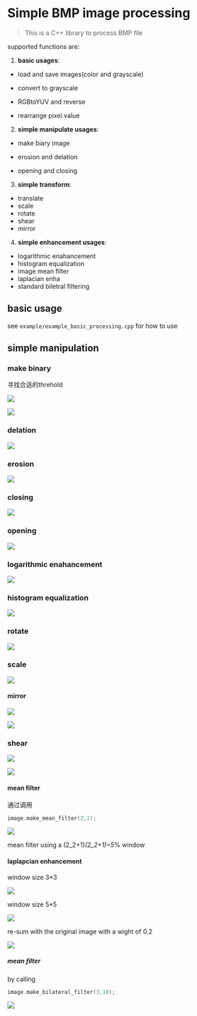 # Simple BMP image processing

> This is a C++ library to process BMP file

supported functions are:

1. **basic usages**:

  - load and save images(color and grayscale)

  - convert to grayscale

  - RGBtoYUV and reverse

  - rearrange pixel value

2. **simple manipulate usages**:

  - make biary image

  - erosion and delation

  - opening and closing

3. **simple transform**:

  - translate
  - scale
  - rotate
  - shear
  - mirror

4. **simple enhancement usages**:

  - logarithmic enahancement
  - histogram equalization
  - image mean filter
  - laplacian enha
  - standard biletral filtering

## basic usage

see `example/example_basic_processing.cpp` for how to use

## simple manipulation

### make binary

寻找合适的threhold

![](./lena512color.bmp)

![](./threhold.bmp)

### delation

![](./threhold_delation.bmp)

### erosion

![](./threhold_erosion.bmp)

### closing

![](./threhold_closing.bmp)

### opening

![](./threhold_opening.bmp)

### logarithmic enahancement

![](./logarithmic_enhance.bmp)

### histogram equalization

![](./histogram_equalization.bmp)

### rotate

![](./rotate.bmp)

### scale

![](./scale.bmp)

#### mirror

![](./y_mirror.bmp)

![](./x_mirror.bmp)

### shear

![](./x_shear.bmp)

![](./y_shear.bmp)

#### mean filter

通过调用

```c++
image.make_mean_filter(2,2);
```

![](./mean_filter.bmp)

mean filter using a (2_2+1)_(2_2+1)=5_% window

#### laplapcian enhancement

window size 3*3

![](./laplacian_result_window1.bmp)

window size 5*5

![](./laplacian_result_window2.bmp)

re-sum with the original image with a wight of 0.2

![](./laplacian_enhancement.bmp)

##### mean filter

by calling

```c++
image.make_bilateral_filter(3,10);
```

![](./bilateral_filter.bmp)
